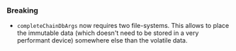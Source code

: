 ### Breaking

- `completeChainDbArgs` now requires two file-systems. This allows to place the
  immutable data (which doesn't need to be stored in a very performant device)
  somewhere else than the volatile data.

